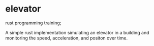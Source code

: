 # elevator
rust programming training;

A simple rust implementation simulating an elevator in a building and monitoring the speed, acceleration, and positon over time.
